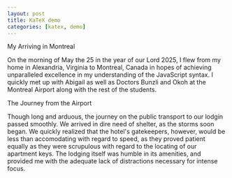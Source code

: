 ```yaml
---
layout: post
title: KaTeX demo
categories: [katex, demo]
---
```


My Arriving in Montreal

On the morning of May the 25 in the year of our Lord 2025, I flew from my home in Alexandria, Virginia to Montreal, Canada in hopes of achieving unparalleled excellence in my understanding of the JavaScript syntax. I quickly met up with Abigail as well as Doctors Bunzli and Okoh at the Montreal Airport along with the rest of the students.

The Journey from the Airport

Though long and arduous, the journey on the public transport to our lodgin passed smoothly. We arrived in dire need of shelter, as the storms soon began. We quickly realized that the hotel's gatekeepers, however, would be less than accomodating with regard to speed, as they proved patient equally as they were scrupulous with regard to the locating of our apartment keys. The lodging itself was humble in its amenities, and provided me with the adequate lack of distractions necessary for intense focus.

